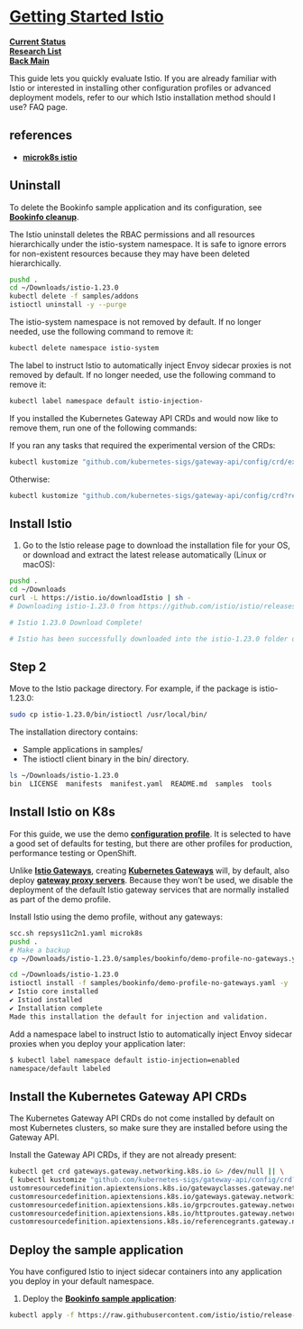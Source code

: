 # **[Getting Started Istio](https://istio.io/latest/docs/setup/getting-started/)**

**[Current Status](../../../development/status/weekly/current_status.md)**\
**[Research List](../../../research/research_list.md)**\
**[Back Main](../../../README.md)**

This guide lets you quickly evaluate Istio. If you are already familiar with Istio or interested in installing other configuration profiles or advanced deployment models, refer to our which Istio installation method should I use? FAQ page.

## references

- **[microk8s istio](https://gist.github.com/Realiserad/391855c4a0fb0072994e5ad2a53d65c0)**

## Uninstall

To delete the Bookinfo sample application and its configuration, see **[Bookinfo cleanup](https://istio.io/latest/docs/examples/bookinfo/#cleanup)**.

The Istio uninstall deletes the RBAC permissions and all resources hierarchically under the istio-system namespace. It is safe to ignore errors for non-existent resources because they may have been deleted hierarchically.

```bash
pushd .
cd ~/Downloads/istio-1.23.0
kubectl delete -f samples/addons
istioctl uninstall -y --purge
```

The istio-system namespace is not removed by default. If no longer needed, use the following command to remove it:

```bash
kubectl delete namespace istio-system
```

The label to instruct Istio to automatically inject Envoy sidecar proxies is not removed by default. If no longer needed, use the following command to remove it:

```bash
kubectl label namespace default istio-injection-
```

If you installed the Kubernetes Gateway API CRDs and would now like to remove them, run one of the following commands:

If you ran any tasks that required the experimental version of the CRDs:

```bash
kubectl kustomize "github.com/kubernetes-sigs/gateway-api/config/crd/experimental?ref=v1.1.0" | kubectl delete -f -
```

Otherwise:

```bash
kubectl kustomize "github.com/kubernetes-sigs/gateway-api/config/crd?ref=v1.1.0" | kubectl delete -f -
```

## Install Istio

1. Go to the Istio release page to download the installation file for your OS, or download and extract the latest release automatically (Linux or macOS):

```bash
pushd .
cd ~/Downloads
curl -L https://istio.io/downloadIstio | sh -
# Downloading istio-1.23.0 from https://github.com/istio/istio/releases/download/1.23.0/istio-1.23.0-linux-amd64.tar.gz ...

# Istio 1.23.0 Download Complete!

# Istio has been successfully downloaded into the istio-1.23.0 folder on your system.
```

## Step 2

Move to the Istio package directory. For example, if the package is istio-1.23.0:

```bash
sudo cp istio-1.23.0/bin/istioctl /usr/local/bin/

```

The installation directory contains:

- Sample applications in samples/
- The istioctl client binary in the bin/ directory.

```bash
ls ~/Downloads/istio-1.23.0                   
bin  LICENSE  manifests  manifest.yaml  README.md  samples  tools
```

## Install Istio on K8s

For this guide, we use the demo **[configuration profile](https://istio.io/latest/docs/setup/additional-setup/config-profiles/)**. It is selected to have a good set of defaults for testing, but there are other profiles for production, performance testing or OpenShift.

Unlike **[Istio Gateways](https://istio.io/latest/docs/concepts/traffic-management/#gateways)**, creating **[Kubernetes Gateways](https://gateway-api.sigs.k8s.io/api-types/gateway/)** will, by default, also deploy **[gateway proxy servers](https://istio.io/latest/docs/tasks/traffic-management/ingress/gateway-api/#automated-deployment)**. Because they won’t be used, we disable the deployment of the default Istio gateway services that are normally installed as part of the demo profile.

Install Istio using the demo profile, without any gateways:

```bash
scc.sh repsys11c2n1.yaml microk8s 
pushd .
# Make a backup
cp ~/Downloads/istio-1.23.0/samples/bookinfo/demo-profile-no-gateways.yaml ~/src/repsys/research/a_l/istio 

cd ~/Downloads/istio-1.23.0
istioctl install -f samples/bookinfo/demo-profile-no-gateways.yaml -y
✔ Istio core installed
✔ Istiod installed
✔ Installation complete
Made this installation the default for injection and validation.
```

Add a namespace label to instruct Istio to automatically inject Envoy sidecar proxies when you deploy your application later:

```bash
$ kubectl label namespace default istio-injection=enabled
namespace/default labeled
```

## Install the Kubernetes Gateway API CRDs

The Kubernetes Gateway API CRDs do not come installed by default on most Kubernetes clusters, so make sure they are installed before using the Gateway API.

Install the Gateway API CRDs, if they are not already present:

```bash
kubectl get crd gateways.gateway.networking.k8s.io &> /dev/null || \
{ kubectl kustomize "github.com/kubernetes-sigs/gateway-api/config/crd?ref=v1.1.0" | kubectl apply -f -; }
ustomresourcedefinition.apiextensions.k8s.io/gatewayclasses.gateway.networking.k8s.io created
customresourcedefinition.apiextensions.k8s.io/gateways.gateway.networking.k8s.io created
customresourcedefinition.apiextensions.k8s.io/grpcroutes.gateway.networking.k8s.io created
customresourcedefinition.apiextensions.k8s.io/httproutes.gateway.networking.k8s.io created
customresourcedefinition.apiextensions.k8s.io/referencegrants.gateway.networking.k8s.io created
```

## Deploy the sample application

You have configured Istio to inject sidecar containers into any application you deploy in your default namespace.

1. Deploy the **[Bookinfo sample application](https://istio.io/latest/docs/examples/bookinfo/)**:

```bash
kubectl apply -f https://raw.githubusercontent.com/istio/istio/release-1.23/samples/bookinfo/platform/kube/bookinfo.yaml
```
